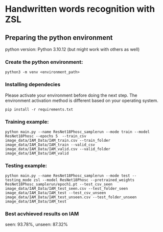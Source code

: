 # Handwritten words recognition with ZSL

## Preparing the python environment
python version: Python 3.10.12 (but might work with others as well)
### Create the python environment:

    python3 -m venv <environment_path>

### Installing dependecies
Please activate your environment before doing the next step. The environment activation method is different based on your operating system.

    pip install -r requirements.txt

### Training example:

    python main.py --name ResNet18Phosc_samplerun --mode train --model ResNet18Phosc --epochs 5  --train_csv image_data/IAM_Data/IAM_train.csv --train_folder image_data/IAM_Data/IAM_train --valid_csv image_data/IAM_Data/IAM_valid.csv --valid_folder image_data/IAM_Data/IAM_valid

### Testing example:

    python main.py --name ResNet18Phosc_samplerun --mode test --testing_mode zsl --model ResNet18Phosc --pretrained_weights ResNet18Phosc_samplerun/epoch1.pt --test_csv_seen image_data/IAM_Data/IAM_test_seen.csv --test_folder_seen image_data/IAM_Data/IAM_test --test_csv_unseen image_data/IAM_Data/IAM_test_unseen.csv --test_folder_unseen image_data/IAM_Data/IAM_test

### Best acvhieved results on IAM

seen: 93.78%, unseen: 87.32%

